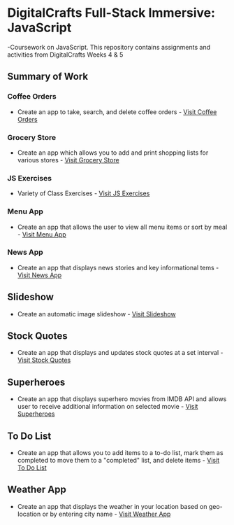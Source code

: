 # DigitalCrafts Full-Stack Immersive: JavaScript
-Coursework on JavaScript. This repository contains assignments and activities from DigitalCrafts Weeks 4 & 5

## Summary of Work

### Coffee Orders
- Create an app to take, search, and delete coffee orders - [Visit Coffee Orders](https://github.com/kjdonoghue/DC-JS/tree/master/coffee-orders)

### Grocery Store
- Create an app which allows you to add and print shopping lists for various stores - [Visit Grocery Store](https://github.com/kjdonoghue/DC-JS/tree/master/grocery-store)

### JS Exercises
- Variety of Class Exercises - [Visit JS Exercises](https://github.com/kjdonoghue/DC-JS/tree/master/js-exercises)

### Menu App
- Create an app that allows the user to view all menu items or sort by meal - [Visit Menu App](https://github.com/kjdonoghue/DC-JS/tree/master/menu-app)

### News App
- Create an app that displays news stories and key informational tems - [Visit News App](https://github.com/kjdonoghue/DC-JS/tree/master/news-app)

## Slideshow
- Create an automatic image slideshow - [Visit Slideshow](https://github.com/kjdonoghue/DC-JS/tree/master/slideshow)

## Stock Quotes
- Create an app that displays and updates stock quotes at a set interval - [Visit Stock Quotes](https://github.com/kjdonoghue/DC-JS/tree/master/stock-quotes)

## Superheroes
- Create an app that displays superhero movies from IMDB API and allows user to receive additional information on selected movie - [Visit Superheroes](https://github.com/kjdonoghue/DC-JS/tree/master/superheroes)

## To Do List
- Create an app that allows you to add items to a to-do list, mark them as completed to move them to a "completed" list, and delete items - [Visit To Do List](https://github.com/kjdonoghue/DC-JS/tree/master/to-do-list)

## Weather App
- Create an app that displays the weather in your location based on geo-location or by entering city name - [Visit Weather App](https://github.com/kjdonoghue/DC-JS/tree/master/weather-app)